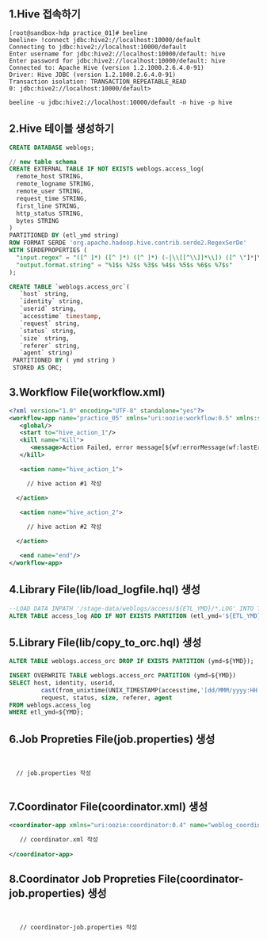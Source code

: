 1.Hive 접속하기
----------------------------------------------------------------------------------------------------------------------------
<pre><code>[root@sandbox-hdp practice_01]# beeline 
beeline> !connect jdbc:hive2://localhost:10000/default
Connecting to jdbc:hive2://localhost:10000/default
Enter username for jdbc:hive2://localhost:10000/default: hive
Enter password for jdbc:hive2://localhost:10000/default: hive
Connected to: Apache Hive (version 1.2.1000.2.6.4.0-91)
Driver: Hive JDBC (version 1.2.1000.2.6.4.0-91)
Transaction isolation: TRANSACTION_REPEATABLE_READ
0: jdbc:hive2://localhost:10000/default>
</code></pre>

<pre><code>beeline -u jdbc:hive2://localhost:10000/default -n hive -p hive</code></pre>

2.Hive 테이블 생성하기
----------------------------------------------------------------------------------------------------------------------------
```sql
CREATE DATABASE weblogs;

// new table schema
CREATE EXTERNAL TABLE IF NOT EXISTS weblogs.access_log(
  remote_host STRING,
  remote_logname STRING,
  remote_user STRING,
  request_time STRING,
  first_line STRING,
  http_status STRING,
  bytes STRING
)
PARTITIONED BY (etl_ymd string)
ROW FORMAT SERDE 'org.apache.hadoop.hive.contrib.serde2.RegexSerDe'
WITH SERDEPROPERTIES (
  "input.regex" = "([^ ]*) ([^ ]*) ([^ ]*) (-|\\[[^\\]]*\\]) ([^ \"]*|\"[^\"]*\") (-|[0-9]*) (-|[0-9]*)",
  "output.format.string" = "%1$s %2$s %3$s %4$s %5$s %6$s %7$s"
);

CREATE TABLE `weblogs.access_orc`(
   `host` string,
   `identity` string,
   `userid` string,
   `accesstime` timestamp,
   `request` string,
   `status` string,
   `size` string,
   `referer` string,
   `agent` string)
 PARTITIONED BY ( ymd string )
 STORED AS ORC;    
```

3.Workflow File(workflow.xml) 
----------------------------------------------------------------------------------------------------------------------------

```xml
<?xml version="1.0" encoding="UTF-8" standalone="yes"?>
<workflow-app name="practice_05" xmlns="uri:oozie:workflow:0.5" xmlns:sla="uri:oozie:sla:0.2">
   <global/>
   <start to="hive_action_1"/>
   <kill name="Kill">
      <message>Action Failed, error message[${wf:errorMessage(wf:lastErrorNode())}]</message>
   </kill>

   <action name="hive_action_1">

     // hive action #1 작성

  </action>
  
   <action name="hive_action_2">

     // hive action #2 작성

  </action>

   <end name="end"/>
</workflow-app>
```

4.Library File(lib/load_logfile.hql) 생성
----------------------------------------------------------------------------------------------------------------------------
```sql
--LOAD DATA INPATH '/stage-data/weblogs/access/${ETL_YMD}/*.LOG' INTO TABLE weblogs.access_log PARTITION(etl_ymd=${ETL_YMD});
ALTER TABLE access_log ADD IF NOT EXISTS PARTITION (etl_ymd='${ETL_YMD}') LOCATION '/stage-data/weblog/access/${ETL_YMD}';
```

5.Library File(lib/copy_to_orc.hql) 생성
----------------------------------------------------------------------------------------------------------------------------
```sql
ALTER TABLE weblogs.access_orc DROP IF EXISTS PARTITION (ymd=${YMD});

INSERT OVERWRITE TABLE weblogs.access_orc PARTITION (ymd=${YMD})
SELECT host, identity, userid,
         cast(from_unixtime(UNIX_TIMESTAMP(accesstime,'[dd/MMM/yyyy:HH:mm:ss Z]')) as timestamp) as accesstime,
         request, status, size, referer, agent
FROM weblogs.access_log
WHERE etl_ymd=${YMD};
```

6.Job Propreties File(job.properties) 생성
----------------------------------------------------------------------------------------------------------------------------
<pre><code>

  // job.properties 작성
  
</code></pre>


7.Coordinator File(coordinator.xml) 생성
----------------------------------------------------------------------------------------------------------------------------
```xml
<coordinator-app xmlns="uri:oozie:coordinator:0.4" name="weblog_coordinator" frequency=" " start=" " end=" " timezone=" ">

   // coordinator.xml 작성
   
</coordinator-app>
```

8.Coordinator Job Propreties File(coordinator-job.properties) 생성
----------------------------------------------------------------------------------------------------------------------------
<pre><code>

   // coordinator-job.properties 작성
   
</code></pre>


